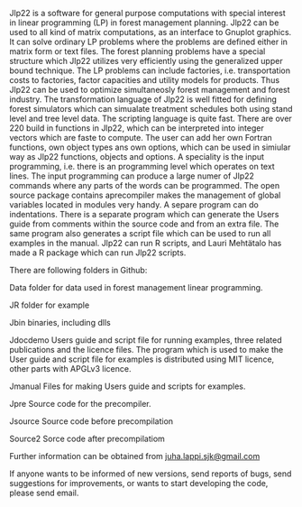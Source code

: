 
Jlp22 is a software for general purpose computations with special 
interest in linear programming (LP) in forest management planning.
Jlp22 can be used to all kind of matrix computations, as an interface to Gnuplot graphics.
It can solve ordinary LP problems where the problems are defined either in matrix
form or text files. The forest planning problems have a special structure which Jlp22 utilizes
very efficiently using the generalized upper bound technique. The LP problems can 
include factories, i.e. transportation costs to factories, factor capacities and 
utility models for products. Thus Jlp22 can be used to optimize simultaneosly forest 
management and forest industry. The transformation language of Jlp22 is well fitted 
for defining forest simulators which can simualate treatment schedules both using
stand level and tree level data. The scripting language is quite fast. There are over 
220 build in functions in Jlp22, which can be interpreted into integer vectors
which are faste to compute. The user can
 add her own Fortran functions, own object types ans own options, which can be used in simiular way as Jlp22 functions,
 objects and options. A speciality is the input programming, i.e. there is an
 programming level which operates on text lines. The input programming can produce 
 a large numer of Jlp22 commands where any parts of the words can be programmed. The open source package
 contains aprecompiler makes the management of global variables located in modules very
 handy. A separe program can do indentations. There is a separate program which can generate the Users guide
 from comments within the source code and from an extra file. The same program also generates a script file which
 can be used to run all examples in the manual. Jlp22 can run R scripts, and Lauri Mehtätalo has made a R package which 
 can run Jlp22 scripts.
 
 There are following folders in Github:
 
Data folder for data used in forest management linear programming.

JR folder for example 

Jbin binaries, including dlls

Jdocdemo Users guide and script file for running examples, three related publications 
and the licence files. The program which is used to make the User guide and script file for
examples is distributed using MIT licence, other parts with APGLv3 licence.

Jmanual Files for making Users guide and scripts for examples.

Jpre  Source code for the precompiler.

Jsource Source code before precompilation

Source2 Sorce code after precompilatiom

Further information can be obtained from juha.lappi.sjk@gmail.com

If anyone wants to be informed of new versions, send reports of bugs,
send suggestions for improvements, or wants to start developing the code, please send email.


